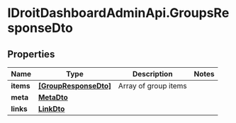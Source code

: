 # IDroitDashboardAdminApi.GroupsResponseDto

## Properties
Name | Type | Description | Notes
------------ | ------------- | ------------- | -------------
**items** | [**[GroupResponseDto]**](GroupResponseDto.md) | Array of group items | 
**meta** | [**MetaDto**](MetaDto.md) |  | 
**links** | [**LinkDto**](LinkDto.md) |  | 

